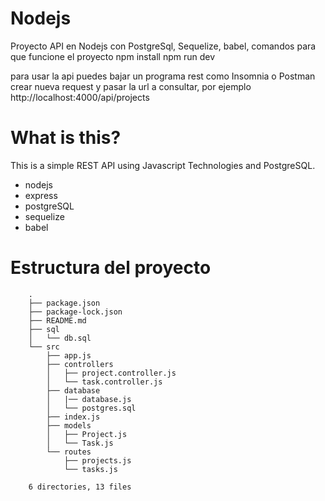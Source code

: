 # Nodejs
Proyecto API en Nodejs con PostgreSql, Sequelize, babel,
comandos para que funcione el proyecto
npm install
npm run dev

para usar la api puedes bajar un programa rest como Insomnia o Postman
crear nueva request y pasar la url a consultar, por ejemplo http://localhost:4000/api/projects

# What is this?
This is a simple REST API using Javascript Technologies and PostgreSQL.
- nodejs
- express
- postgreSQL
- sequelize
- babel 

# Estructura del proyecto
```
    .
    ├── package.json
    ├── package-lock.json
    ├── README.md
    ├── sql
    │   └── db.sql
    └── src
        ├── app.js
        ├── controllers
        │   ├── project.controller.js
        │   └── task.controller.js
        ├── database
        │   |── database.js
        │   └── postgres.sql
        ├── index.js
        ├── models
        │   ├── Project.js
        │   └── Task.js
        └── routes
            ├── projects.js
            └── tasks.js

    6 directories, 13 files
```